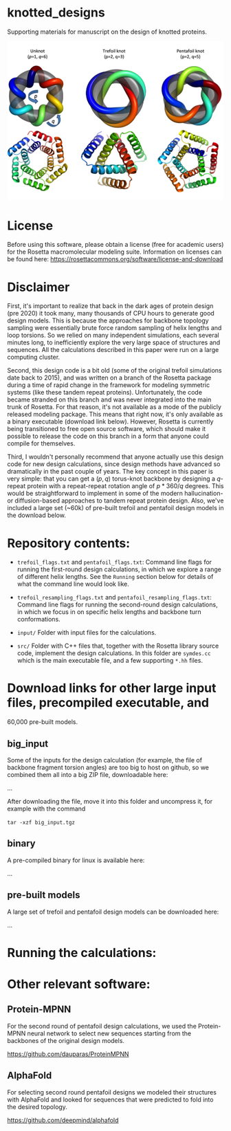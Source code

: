 # knotted_designs

Supporting materials for manuscript on the design of knotted proteins.

![donuts](_img/Slide1.png)

# License

Before using this software, please obtain a license (free for academic users)
for the Rosetta macromolecular modeling suite. Information on licenses can be
found here: https://rosettacommons.org/software/license-and-download

# Disclaimer

First, it's important to realize that back in the dark ages of protein design
(pre 2020) it took many, many thousands of CPU hours to generate good design models.
This is because the approaches for backbone topology sampling were essentially
brute force random sampling of helix lengths and loop torsions. So we relied on
many independent simulations, each several minutes long, to inefficiently explore
the very large space of structures and sequences. All the calculations described
in this paper were run on a large computing cluster.

Second, this design code is a bit old (some of the original trefoil simulations date
back to 2015), and was written on a branch of the Rosetta package during a time
of rapid change in the framework for modeling symmetric systems (like these
tandem repeat proteins). Unfortunately, the code became stranded on this branch
and was never integrated into the main trunk of Rosetta. For that reason, it's not
available as a mode of the publicly released modeling package. This means that
right now, it's only available as a binary executable (download link below).
However, Rosetta is currently being transitioned to free open source software, which
should make it possible to release the code on this branch in a form that
anyone could compile for themselves.

Third, I wouldn't personally recommend that anyone actually use this design code for
new design calculations, since design methods have advanced so dramatically in the
past couple of years. The key concept in this paper is very simple: that you can
get a $(p,q)$ torus-knot backbone by designing a $q$-repeat protein with
a repeat-repeat rotation angle of $p * 360/ q$ degrees. This would be straightforward to
implement in some of the modern hallucination- or diffusion-based approaches to
tandem repeat protein design. Also, we've included a large set (~60k) of
pre-built trefoil and pentafoil design models in the download below.

# Repository contents:

* `trefoil_flags.txt` and `pentafoil_flags.txt`:
Command line flags for running the first-round design calculations,
in which we explore a range of different helix lengths.
See the `Running` section below for details of what
the command line would look like.

* `trefoil_resampling_flags.txt` and `pentafoil_resampling_flags.txt`:
Command line flags for running the second-round
design calculations, in which we focus in on specific helix lengths and
backbone turn conformations.

* `input/` Folder with input files for the calculations.

* `src/` Folder with C++ files that, together with the Rosetta library
source code, implement the design calculations. In this folder are `symdes.cc`
which is the main executable file, and a few supporting `*.hh` files. 

# Download links for other large input files, precompiled executable, and
60,000 pre-built models.

## big_input

Some of the inputs for the design calculation (for example, the file of
backbone fragment torsion angles) are too big to host on github, so we
combined them all into a big ZIP file, downloadable here:

...

After downloading the file, move it into this folder and uncompress it, for example
with the command

`tar -xzf big_input.tgz`

## binary

A pre-compiled binary for linux is available here:

...

## pre-built models

A large set of trefoil and pentafoil design models can be downloaded here:

...


# Running the calculations:


# Other relevant software:

## Protein-MPNN
For the second round of pentafoil design calculations, we used the Protein-MPNN
neural network to select new sequences starting from the backbones of the
original design models.

https://github.com/dauparas/ProteinMPNN

## AlphaFold
For selecting second round pentafoil designs we modeled their structures with
AlphaFold and looked for sequences that were predicted to fold into the desired
topology.

https://github.com/deepmind/alphafold



